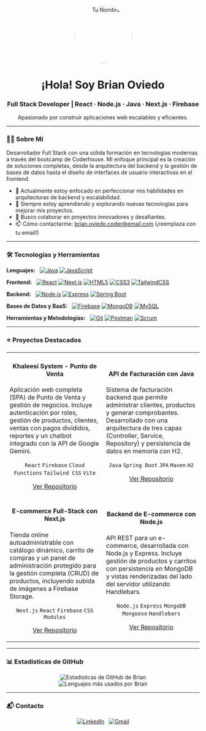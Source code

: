 <!-- Encabezado con imagen de perfil y presentación -->
<div align="center">
  <img src="(https://media.licdn.com/dms/image/v2/D4D03AQEEoTXNTsh9FA/profile-displayphoto-crop_800_800/B4DZiRGuWmHsAI-/0/1754781117031?e=1759363200&v=beta&t=GwN6x6lgqjastNNWxBR3g1jN3vxnH7GbqXzPrjr8mo8)" alt="Tu Nombre" width="150" height="150" style="border-radius:50%;">
  <h1>¡Hola! Soy Brian Oviedo</h1>
  <h3>Full Stack Developer | React · Node.js · Java · Next.js · Firebase</h3>
  <p>Apasionado por construir aplicaciones web escalables y eficientes.</p>
</div>

---

### 👨‍💻 Sobre Mí

Desarrollador Full Stack con una sólida formación en tecnologías modernas a través del bootcamp de Coderhouse. Mi enfoque principal es la creación de soluciones completas, desde la arquitectura del backend y la gestión de bases de datos hasta el diseño de interfaces de usuario interactivas en el frontend.

- 🔭 Actualmente estoy enfocado en perfeccionar mis habilidades en arquitecturas de backend y escalabilidad.
- 🌱 Siempre estoy aprendiendo y explorando nuevas tecnologías para mejorar mis proyectos.
- 👯 Busco colaborar en proyectos innovadores y desafiantes.
- 📫 Cómo contactarme: [brian.oviedo.coder@email.com](mailto:brian.oviedo.coder@email.com) (¡reemplaza con tu email!)

---

### 🛠️ Tecnologías y Herramientas

<p align="left">
  <strong>Lenguajes:</strong> &nbsp;
  <a href="#"><img alt="Java" src="https://img.shields.io/badge/Java-ED8B00?style=for-the-badge&logo=openjdk&logoColor=white"></a>
  <a href="#"><img alt="JavaScript" src="https://img.shields.io/badge/JavaScript-F7DF1E?style=for-the-badge&logo=javascript&logoColor=black"></a>
</p>

<p align="left">
  <strong>Frontend:</strong> &nbsp;
  <a href="#"><img alt="React" src="https://img.shields.io/badge/React-20232A?style=for-the-badge&logo=react&logoColor=61DAFB"></a>
  <a href="#"><img alt="Next.js" src="https://img.shields.io/badge/Next.js-000000?style=for-the-badge&logo=nextdotjs&logoColor=white"></a>
  <a href="#"><img alt="HTML5" src="https://img.shields.io/badge/HTML5-E34F26?style=for-the-badge&logo=html5&logoColor=white"></a>
  <a href="#"><img alt="CSS3" src="https://img.shields.io/badge/CSS3-1572B6?style=for-the-badge&logo=css3&logoColor=white"></a>
  <a href="#"><img alt="TailwindCSS" src="https://img.shields.io/badge/Tailwind_CSS-38B2AC?style=for-the-badge&logo=tailwind-css&logoColor=white"></a>
</p>

<p align="left">
  <strong>Backend:</strong> &nbsp;
  <a href="#"><img alt="Node.js" src="https://img.shields.io/badge/Node.js-339933?style=for-the-badge&logo=nodedotjs&logoColor=white"></a>
  <a href="#"><img alt="Express" src="https://img.shields.io/badge/Express.js-000000?style=for-the-badge&logo=express&logoColor=white"></a>
  <a href="#"><img alt="Spring Boot" src="https://img.shields.io/badge/Spring-6DB33F?style=for-the-badge&logo=spring&logoColor=white"></a>
</p>

<p align="left">
  <strong>Bases de Datos y BaaS:</strong> &nbsp;
  <a href="#"><img alt="Firebase" src="https://img.shields.io/badge/Firebase-FFCA28?style=for-the-badge&logo=firebase&logoColor=black"></a>
  <a href="#"><img alt="MongoDB" src="https://img.shields.io/badge/MongoDB-47A248?style=for-the-badge&logo=mongodb&logoColor=white"></a>
  <a href="#"><img alt="MySQL" src="https://img.shields.io/badge/MySQL-4479A1?style=for-the-badge&logo=mysql&logoColor=white"></a>
</p>

<p align="left">
  <strong>Herramientas y Metodologías:</strong> &nbsp;
  <a href="#"><img alt="Git" src="https://img.shields.io/badge/Git-F05032?style=for-the-badge&logo=git&logoColor=white"></a>
  <a href="#"><img alt="Postman" src="https://img.shields.io/badge/Postman-FF6C37?style=for-the-badge&logo=Postman&logoColor=white"></a>
  <a href="#"><img alt="Scrum" src="https://img.shields.io/badge/Scrum-0096D1?style=for-the-badge&logo=jira&logoColor=white"></a>
</p>

---

### ⭐ Proyectos Destacados

<table>
  <tr>
    <td width="50%">
      <h4 align="center">Khaleesi System - Punto de Venta</h4>
      <p>Aplicación web completa (SPA) de Punto de Venta y gestión de negocios. Incluye autenticación por roles, gestión de productos, clientes, ventas con pagos divididos, reportes y un chatbot integrado con la API de Google Gemini.</p>
      <p align="center">
        <code>React</code> <code>Firebase</code> <code>Cloud Functions</code> <code>Tailwind CSS</code> <code>Vite</code>
      </p>
      <p align="center">
        <a href="https://github.com/elbrayan9/Khaleesi-System1">Ver Repositorio</a>
      </p>
    </td>
    <td width="50%">
      <h4 align="center">API de Facturación con Java</h4>
      <p>Sistema de facturación backend que permite administrar clientes, productos y generar comprobantes. Desarrollado con una arquitectura de tres capas (Controller, Service, Repository) y persistencia de datos en memoria con H2.</p>
       <p align="center">
        <code>Java</code> <code>Spring Boot</code> <code>JPA</code> <code>Maven</code> <code>H2</code>
      </p>
      <p align="center">
        <a href="https://github.com/elbrayan9/FacturacionEntregaProyectoFinalOviedo">Ver Repositorio</a>
      </p>
    </td>
  </tr>
  <tr>
    <td width="50%">
      <h4 align="center">E-commerce Full-Stack con Next.js</h4>
      <p>Tienda online autoadministrable con catálogo dinámico, carrito de compras y un panel de administración protegido para la gestión completa (CRUD) de productos, incluyendo subida de imágenes a Firebase Storage.</p>
      <p align="center">
        <code>Next.js</code> <code>React</code> <code>Firebase</code> <code>CSS Modules</code>
      </p>
      <p align="center">
        <a href="https://github.com/elbrayan9/mi-tienda-coder">Ver Repositorio</a>
      </p>
    </td>
    <td width="50%">
      <h4 align="center">Backend de E-commerce con Node.js</h4>
      <p>API REST para un e-commerce, desarrollada con Node.js y Express. Incluye gestión de productos y carritos con persistencia en MongoDB y vistas renderizadas del lado del servidor utilizando Handlebars.</p>
      <p align="center">
        <code>Node.js</code> <code>Express</code> <code>MongoDB</code> <code>Mongoose</code> <code>Handlebars</code>
      </p>
      <p align="center">
        <a href="https://github.com/elbrayan9/e-commerce">Ver Repositorio</a>
      </p>
    </td>
  </tr>
</table>

---

### 📊 Estadísticas de GitHub

<p align="center">
  <img src="https://github-readme-stats.vercel.app/api?username=elbrayan9&show_icons=true&theme=dark&include_all_commits=true&count_private=true" alt="Estadísticas de GitHub de Brian"/>
  <br/>
  <img src="https://github-readme-stats.vercel.app/api/top-langs/?username=elbrayan9&layout=compact&langs_count=6&theme=dark" alt="Lenguajes más usados por Brian"/>
</p>

---

### 📬 Contacto

<p align="center">
  <a href="https://www.linkedin.com/in/brian-oviedo/" target="_blank"><img alt="LinkedIn" src="https://img.shields.io/badge/LinkedIn-0077B5?style=for-the-badge&logo=linkedin&logoColor=white"></a>
  &nbsp;
  <a href="mailto:brianoviedo14@gmail.com"><img alt="Gmail" src="https://img.shields.io/badge/Gmail-D14836?style=for-the-badge&logo=gmail&logoColor=white"></a>
</p>
